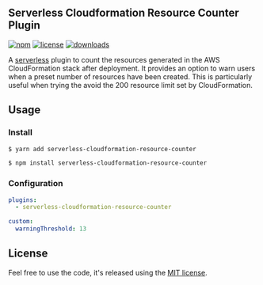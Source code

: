 ## Serverless Cloudformation Resource Counter Plugin

[![npm](https://img.shields.io/npm/v/serverless-cloudformation-resource-counter.svg)](https://www.npmjs.com/package/serverless-cloudformation-resource-counter)
[![license](https://img.shields.io/github/license/drexler/serverless-cloudformation-resource-counter.svg)](https://github.com/drexler/serverless-cloudformation-resource-counter/blob/master/LICENSE.md)
[![downloads](https://img.shields.io/npm/dt/serverless-cloudformation-resource-counter.svg)](https://www.npmjs.com/package/serverless-cloudformation-resource-counter)

A [serverless](https://serverless.com) plugin to count the resources generated in the AWS CloudFormation stack after deployment. It provides an option to warn users when a preset number of resources have been created. This is particularly useful when trying the avoid the 200 resource limit set by CloudFormation.

## Usage

### Install

```bash
$ yarn add serverless-cloudformation-resource-counter
```

```bash
$ npm install serverless-cloudformation-resource-counter
```

### Configuration

```yaml
plugins:
  - serverless-cloudformation-resource-counter

custom:
  warningThreshold: 13

```

## License

Feel free to use the code, it's released using the [MIT license](LICENSE.md).


